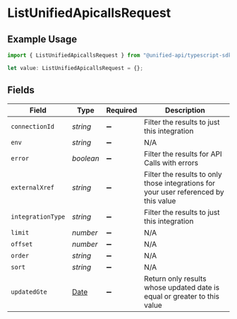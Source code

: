 # ListUnifiedApicallsRequest

## Example Usage

```typescript
import { ListUnifiedApicallsRequest } from "@unified-api/typescript-sdk/sdk/models/operations";

let value: ListUnifiedApicallsRequest = {};
```

## Fields

| Field                                                                                         | Type                                                                                          | Required                                                                                      | Description                                                                                   |
| --------------------------------------------------------------------------------------------- | --------------------------------------------------------------------------------------------- | --------------------------------------------------------------------------------------------- | --------------------------------------------------------------------------------------------- |
| `connectionId`                                                                                | *string*                                                                                      | :heavy_minus_sign:                                                                            | Filter the results to just this integration                                                   |
| `env`                                                                                         | *string*                                                                                      | :heavy_minus_sign:                                                                            | N/A                                                                                           |
| `error`                                                                                       | *boolean*                                                                                     | :heavy_minus_sign:                                                                            | Filter the results for API Calls with errors                                                  |
| `externalXref`                                                                                | *string*                                                                                      | :heavy_minus_sign:                                                                            | Filter the results to only those integrations for your user referenced by this value          |
| `integrationType`                                                                             | *string*                                                                                      | :heavy_minus_sign:                                                                            | Filter the results to just this integration                                                   |
| `limit`                                                                                       | *number*                                                                                      | :heavy_minus_sign:                                                                            | N/A                                                                                           |
| `offset`                                                                                      | *number*                                                                                      | :heavy_minus_sign:                                                                            | N/A                                                                                           |
| `order`                                                                                       | *string*                                                                                      | :heavy_minus_sign:                                                                            | N/A                                                                                           |
| `sort`                                                                                        | *string*                                                                                      | :heavy_minus_sign:                                                                            | N/A                                                                                           |
| `updatedGte`                                                                                  | [Date](https://developer.mozilla.org/en-US/docs/Web/JavaScript/Reference/Global_Objects/Date) | :heavy_minus_sign:                                                                            | Return only results whose updated date is equal or greater to this value                      |